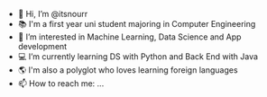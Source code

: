 - 👋 Hi, I’m @itsnourr
- 📚 I'm a first year uni student majoring in Computer Engineering
- 🤖 I’m interested in Machine Learning, Data Science and App development
- 💻 I’m currently learning DS with Python and Back End with Java
- 🌎 I'm also a polyglot who loves learning foreign languages
- 📫 How to reach me: ...

<!---
itsnourr/itsnourr is a ✨ special ✨ repository because its `README.md` (this file) appears on your GitHub profile.
You can click the Preview link to take a look at your changes.
--->
